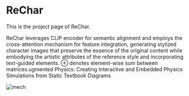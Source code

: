 # ReChar

This is the project page of ReChar.

ReChar leverages CLIP encoder for semantic alignment and employs the cross-attention mechanism for feature integration, generating stylized character images that preserve the essence of the original content while embodying the artistic attributes of the reference style and incorporating text-guided elements. $\oplus$ denotes element-wise sum between matrices.ugmented Physics: Creating Interactive and Embedded Physics Simulations from Static Textbook Diagrams

![mech](https://github.com/01yzzyu/ReChar/blob/main/assets/framework_00.png)	
